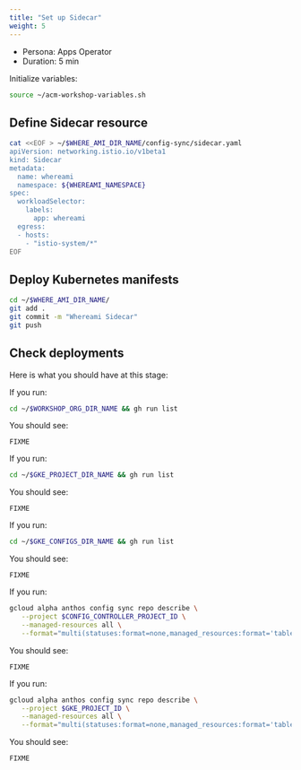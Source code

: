 ```yaml
---
title: "Set up Sidecar"
weight: 5
---
```

- Persona: Apps Operator
- Duration: 5 min

Initialize variables:
```Bash
source ~/acm-workshop-variables.sh
```

## Define Sidecar resource

```Bash
cat <<EOF > ~/$WHERE_AMI_DIR_NAME/config-sync/sidecar.yaml
apiVersion: networking.istio.io/v1beta1
kind: Sidecar
metadata:
  name: whereami
  namespace: ${WHEREAMI_NAMESPACE}
spec:
  workloadSelector:
    labels:
      app: whereami
  egress:
  - hosts:
    - "istio-system/*"
EOF
```

## Deploy Kubernetes manifests

```Bash
cd ~/$WHERE_AMI_DIR_NAME/
git add .
git commit -m "Whereami Sidecar"
git push
```

## Check deployments

Here is what you should have at this stage:

If you run:
```Bash
cd ~/$WORKSHOP_ORG_DIR_NAME && gh run list
```
You should see:
```Plaintext
FIXME
```

If you run:
```Bash
cd ~/$GKE_PROJECT_DIR_NAME && gh run list
```
You should see:
```Plaintext
FIXME
```

If you run:
```Bash
cd ~/$GKE_CONFIGS_DIR_NAME && gh run list
```
You should see:
```Plaintext
FIXME
```

If you run:
```Bash
gcloud alpha anthos config sync repo describe \
   --project $CONFIG_CONTROLLER_PROJECT_ID \
   --managed-resources all \
   --format="multi(statuses:format=none,managed_resources:format='table[box](group:sort=2,kind,name,namespace:sort=1)')"
```
You should see:
```Plaintext
FIXME
```

If you run:
```Bash
gcloud alpha anthos config sync repo describe \
   --project $GKE_PROJECT_ID \
   --managed-resources all \
   --format="multi(statuses:format=none,managed_resources:format='table[box](group:sort=2,kind,name,namespace:sort=1)')"
```
You should see:
```Plaintext
FIXME
```